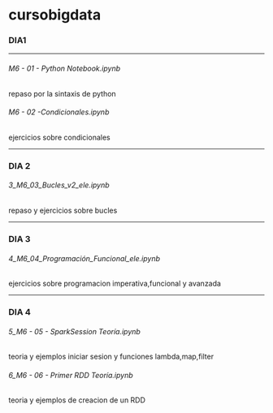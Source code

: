 # cursobigdata
### DIA1
* * *
###### M6 - 01 - Python Notebook.ipynb 
repaso por la sintaxis de python

###### M6 - 02 -Condicionales.ipynb  
ejercicios sobre condicionales

* * *
### DIA 2
###### 3_M6_03_Bucles_v2_ele.ipynb  
repaso y ejercicios sobre bucles 
* * *
### DIA 3
###### 4_M6_04_Programación_Funcional_ele.ipynb 
ejercicios sobre programacion imperativa,funcional  y avanzada

* * *
### DIA 4
###### 5_M6 - 05 - SparkSession Teoría.ipynb    
teoria y ejemplos iniciar sesion y funciones lambda,map,filter

###### 6_M6 - 06 - Primer RDD Teoría.ipynb 
teoria y ejemplos de creacion de un RDD 
